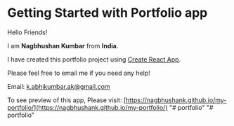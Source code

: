 # Getting Started with Portfolio app

Hello Friends!

I am **Nagbhushan Kumbar** from **India**.

I have created this portfolio project using [Create React App](https://github.com/facebook/create-react-app).

Please feel free to email me if you need any help!

Email: k.abhikumbar.ak@gmail.com

To see preview of this app, Please visit: [https://nagbhushank.github.io/my-portfolio/](https://nagbhushank.github.io/my-portfolio/)
"# portfolio" 
"# portfolio" 
